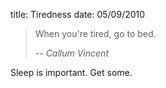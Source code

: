 title: Tiredness
date: 05/09/2010

> When you're tired, go to bed.
>
> -- <cite>Callum Vincent</cite>

Sleep is important. Get some.
